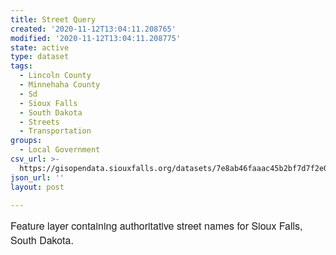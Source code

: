 ```yaml
---
title: Street Query
created: '2020-11-12T13:04:11.208765'
modified: '2020-11-12T13:04:11.208775'
state: active
type: dataset
tags:
  - Lincoln County
  - Minnehaha County
  - Sd
  - Sioux Falls
  - South Dakota
  - Streets
  - Transportation
groups:
  - Local Government
csv_url: >-
  https://gisopendata.siouxfalls.org/datasets/7e8ab46faaac45b2bf7d7f2e058411a3_0.csv?outSR=%7B%22latestWkid%22%3A32164%2C%22wkid%22%3A32164%7D
json_url: ''
layout: post

---
```

<div style='text-align:Left;'><p style='margin-top: 0px; margin-bottom: 0.75rem; overflow-wrap: break-word; max-width: 100%; font-family: &quot;Avenir Next W01&quot;, &quot;Avenir Next W00&quot;, &quot;Avenir Next&quot;, Avenir, &quot;Helvetica Neue&quot;, sans-serif; font-size: 16px;'><span style='overflow-wrap: break-word; max-width: 100%; display: inherit;'>Feature layer containing authoritative street names for Sioux Falls, South Dakota.</span><div><br /></div></p></div>
